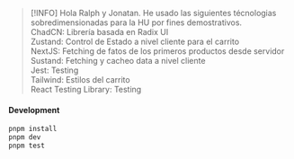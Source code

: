 > [!INFO]
> Hola Ralph y Jonatan.
> He usado las siguientes técnologias sobredimensionadas para la HU por fines demostrativos.\
> ChadCN: Librería basada en Radix UI \
> Zustand: Control de Estado a nivel cliente para el carrito \
> NextJS: Fetching de fatos de los primeros productos desde servidor \
> Sustand: Fetching y cacheo data a nivel cliente \
> Jest: Testing \
> Tailwind: Estilos del carrito \
> React Testing Library: Testing 


#### Development

```sh
pnpm install
pnpm dev
pnpm test
```





